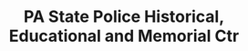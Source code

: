 ---
layout: repo
title: "PA State Police Historical, Educational and Memorial Ctr"
id: 14188
permalink: repos/14188/
---
